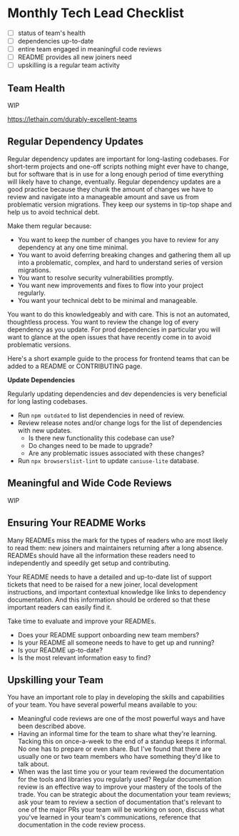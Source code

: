 # Monthly Tech Lead Checklist

-   [ ] status of team's health
-   [ ] dependencies up-to-date
-   [ ] entire team engaged in meaningful code reviews
-   [ ] README provides all new joiners need
-   [ ] upskilling is a regular team activity

## Team Health

WIP

https://lethain.com/durably-excellent-teams

## Regular Dependency Updates

Regular dependency updates are important for long-lasting codebases. For short-term projects and one-off scripts nothing might ever have to change, but for software that is in use for a long enough period of time everything will likely have to change, eventually. Regular dependency updates are a good practice because they chunk the amount of changes we have to review and navigate into a manageable amount and save us from problematic version migrations. They keep our systems in tip-top shape and help us to avoid technical debt.

Make them regular because:

-   You want to keep the number of changes you have to review for any dependency at any one time minimal.
-   You want to avoid deferring breaking changes and gathering them all up into a problematic, complex, and hard to understand series of version migrations.
-   You want to resolve security vulnerabilities promptly.
-   You want new improvements and fixes to flow into your project regularly.
-   You want your technical debt to be minimal and manageable.

You want to do this knowledgeably and with care. This is not an automated, thoughtless process. You want to review the change log of every dependency as you update. For prod dependencies in particular you will want to glance at the open issues that have recently come in to avoid problematic versions.

Here's a short example guide to the process for frontend teams that can be added to a README or CONTRIBUTING page.

**Update Dependencies**

Regularly updating dependencies and dev dependencies is very beneficial for long lasting codebases.

-   Run `npm outdated` to list dependencies in need of review.
-   Review release notes and/or change logs for the list of dependencies with new updates.
    -   Is there new functionality this codebase can use?
    -   Do changes need to be made to upgrade?
    -   Are any problematic issues associated with these changes?
-   Run `npx browserslist-lint` to update `caniuse-lite` database.

## Meaningful and Wide Code Reviews

WIP

## Ensuring Your README Works

Many READMEs miss the mark for the types of readers who are most likely to read them: new joiners and maintainers returning after a long absence. READMEs should have all the information these readers need to independently and speedily get setup and contributing.

Your README needs to have a detailed and up-to-date list of support tickets that need to be raised for a new joiner, local development instructions, and important contextual knowledge like links to dependency documentation. And this information should be ordered so that these important readers can easily find it.

Take time to evaluate and improve your READMEs.

-   Does your README support onboarding new team members?
-   Is your README all someone needs to have to get up and running?
-   Is your README up-to-date?
-   Is the most relevant information easy to find?

## Upskilling your Team

You have an important role to play in developing the skills and capabilities of your team. You have several powerful means available to you:

-   Meaningful code reviews are one of the most powerful ways and have been described above.
-   Having an informal time for the team to share what they're learning. Tacking this on once-a-week to the end of a standup keeps it informal. No one has to prepare or even share. But I've found that there are usually one or two team members who have something they'd like to talk about.
-   When was the last time you or your team reviewed the documentation for the tools and libraries you regularly used? Regular documentation review is an effective way to improve your mastery of the tools of the trade. You can be strategic about the documentation your team reviews; ask your team to review a section of documentation that's relevant to one of the major PRs your team will be working on soon, discuss what you've learned in your team's communications, reference that documentation in the code review process.
